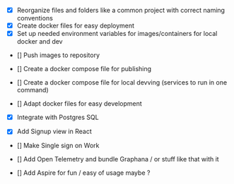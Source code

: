 - [x] Reorganize files and folders like a common project with correct naming conventions
- [x] Create docker files for easy deployment
- [x] Set up needed environment variables for images/containers for local docker and dev
- [] Push images to repository
- [] Create a docker compose file for publishing
- [] Create a docker compose file for local devving (services to run in one command)

- [] Adapt docker files for easy development

- [x] Integrate with Postgres SQL

- [x] Add Signup view in React 
- [] Make Single sign on Work

- [] Add Open Telemetry and bundle Graphana / or stuff like that with it
- [] Add Aspire for fun / easy of usage maybe ?